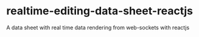 # realtime-editing-data-sheet-reactjs
A data sheet with real time data rendering from web-sockets with reactjs
